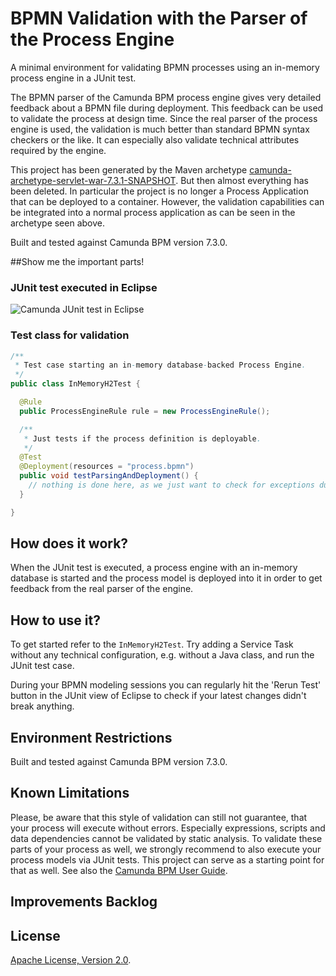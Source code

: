 # BPMN Validation with the Parser of the Process Engine

A minimal environment for validating BPMN processes using an in-memory process engine in a JUnit test.

The BPMN parser of the Camunda BPM process engine gives very detailed feedback about a BPMN file during deployment. This feedback can be used to validate the process at design time. Since the real parser of the process engine is used, the validation is much better than standard BPMN syntax checkers or the like. It can especially also validate technical attributes required by the engine.

This project has been generated by the Maven archetype
[camunda-archetype-servlet-war-7.3.1-SNAPSHOT](https://docs.camunda.org/manual/latest/user-guide/process-applications/maven-archetypes/).
But then almost everything has been deleted.
In particular the project is no longer a Process Application that can be deployed to a container.
However, the validation capabilities can be integrated into a normal process application as can be seen in the archetype seen above. 

Built and tested against Camunda BPM version 7.3.0.

##Show me the important parts!

### JUnit test executed in Eclipse
![Camunda JUnit test in Eclipse](screenshot.png)

### Test class for validation
```java
/**
 * Test case starting an in-memory database-backed Process Engine.
 */
public class InMemoryH2Test {

  @Rule
  public ProcessEngineRule rule = new ProcessEngineRule();

  /**
   * Just tests if the process definition is deployable.
   */
  @Test
  @Deployment(resources = "process.bpmn")
  public void testParsingAndDeployment() {
    // nothing is done here, as we just want to check for exceptions during deployment
  }

}
```

## How does it work?
When the JUnit test is executed, a process engine with an in-memory database is started and the process model is deployed into it in order to get feedback from the real parser of the engine.

## How to use it?
To get started refer to the `InMemoryH2Test`. Try adding a Service Task without any technical configuration, e.g. without a Java class, and run the JUnit test case.

During your BPMN modeling sessions you can regularly hit the 'Rerun Test' button in the JUnit view of Eclipse to check if your latest changes didn't break anything.

## Environment Restrictions
Built and tested against Camunda BPM version 7.3.0.

## Known Limitations
Please, be aware that this style of validation can still not guarantee, that your process will execute without errors.
Especially expressions, scripts and data dependencies cannot be validated by static analysis.
To validate these parts of your process as well, we strongly recommend to also execute your process models via JUnit tests.
This project can serve as a starting point for that as well. See also the [Camunda BPM User Guide](http://docs.camunda.org/latest/guides/user-guide/#testing). 

## Improvements Backlog

## License
[Apache License, Version 2.0](http://www.apache.org/licenses/LICENSE-2.0).
